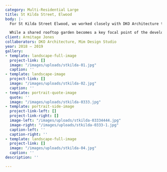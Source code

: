 ```yaml
---
category: Multi-Residential Large
title: St Kilda Street, Elwood
body: |-
  For St Kilda Street Elwood, we worked closely with DKO Architecture to consider how plants can integrate with the exterior of the building and how the landscape can be read as part of the architecture.

  While a shared rooftop garden becomes a key focal point of the development, each apartment also features wide balcony zones for planted elements, while lower apartments house private gardens.
client: Armitage Jones
collaborators: DKO Architecture, Mim Design Studio
year: 2018 — 2019
gallery:
- template: landscape-full-image
  project-link: []
  image: "/images/uploads/stkilda-01.jpg"
  caption: ''
- template: landscape-image
  project-link: []
  image: "/images/uploads/stkilda-02.jpg"
  caption: ''
- template: portrait-quote-image
  quote: ''
  image: "/images/uploads/stkilda-0333.jpg"
- template: portrait-side-image
  project-link-left: []
  project-link-right: []
  image-left: "/images/uploads/stkilda-03334444.jpg"
  image-right: "/images/uploads/stkilda-0333-1.jpg"
  caption-left: ''
  caption-right: ''
- template: landscape-full-image
  project-link: []
  image: "/images/uploads/stkilda-04.jpg"
  caption: ''
description: ''

---
```

